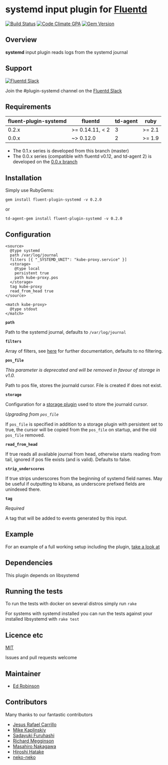 # systemd input plugin for [Fluentd](http://github.com/fluent/fluentd)

[![Build Status](https://travis-ci.org/reevoo/fluent-plugin-systemd.svg?branch=master)](https://travis-ci.org/reevoo/fluent-plugin-systemd) [![Code Climate GPA](https://codeclimate.com/github/reevoo/fluent-plugin-systemd/badges/gpa.svg)](https://codeclimate.com/github/reevoo/fluent-plugin-systemd) [![Gem Version](https://badge.fury.io/rb/fluent-plugin-systemd.svg)](https://rubygems.org/gems/fluent-plugin-systemd)

## Overview

**systemd** input plugin reads logs from the systemd journal

## Support

[![Fluentd Slack](http://slack.fluentd.org/badge.svg)](http://slack.fluentd.org/)

Join the #plugin-systemd channel on the [Fluentd Slack](http://slack.fluentd.org/)


## Requirements

|fluent-plugin-systemd|fluentd|td-agent|ruby|
|----|----|----|----|
| 0.2.x | >= 0.14.11, < 2 | 3 | >= 2.1 |
| 0.0.x | ~> 0.12.0       | 2 | >= 1.9  |

* The 0.1.x series is developed from this branch (master)
* The 0.0.x series (compatible with fluentd v0.12, and td-agent 2) is developed on the [0.0.x branch](https://github.com/reevoo/fluent-plugin-systemd/tree/0.0.x)

## Installation

Simply use RubyGems:

    gem install fluent-plugin-systemd -v 0.2.0

or

    td-agent-gem install fluent-plugin-systemd -v 0.2.0

## Configuration

    <source>
      @type systemd
      path /var/log/journal
      filters [{ "_SYSTEMD_UNIT": "kube-proxy.service" }]
      <storage>
        @type local
        persistent true
        path kube-proxy.pos
      </storage>
      tag kube-proxy
      read_from_head true
    </source>

    <match kube-proxy>
      @type stdout
    </match>

**`path`**

Path to the systemd journal, defaults to `/var/log/journal`

**`filters`**

Array of filters, see [here](http://www.rubydoc.info/gems/systemd-journal/Systemd%2FJournal%2FFilterable%3Afilter) for further
documentation, defaults to no filtering.

**`pos_file`**

_This parameter is deprecated and will be removed in favour of storage in v1.0._


Path to pos file, stores the journald cursor. File is created if does not exist.

**`storage`**

Configuration for a [storage plugin](http://docs.fluentd.org/v0.14/articles/storage-plugin-overview) used to store the journald cursor.

_Upgrading from `pos_file`_

If `pos_file` is specified in addition to a storage plugin with persistent set to true, the cursor will be
copied from the `pos_file` on startup, and the old `pos_file` removed.

**`read_from_head`**

If true reads all available journal from head, otherwise starts reading from tail,
 ignored if pos file exists (and is valid). Defaults to false.

**`strip_underscores`**

If true strips underscores from the beginning of systemd field names.
May be useful if outputting to kibana, as underscore prefixed fields are unindexed there.

**`tag`**

_Required_ 

A tag that will be added to events generated by this input.

## Example

For an example of a full working setup including the plugin, [take a look at](https://github.com/assemblyline/fluentd)

## Dependencies

This plugin depends on libsystemd

## Running the tests

To run the tests with docker on several distros simply run `rake`

For systems with systemd installed you can run the tests against your installed libsystemd with `rake test`

## Licence etc

[MIT](LICENCE)

Issues and pull requests welcome

## Maintainer

* [Ed Robinson](https://github.com/errm)

## Contributors

Many thanks to our fantastic contributors

* [Jesus Rafael Carrillo](https://github.com/jescarri)
* [Mike Kaplinskiy](https://github.com/mikekap)
* [Sadayuki Furuhashi](https://github.com/frsyuki)
* [Richard Megginson](https://github.com/richm)
* [Masahiro Nakagawa](https://github.com/repeatedly)
* [Hiroshi Hatake](https://github.com/cosmo0920)
* [neko-neko](https://github.com/neko-neko)
